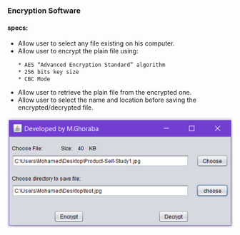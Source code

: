 ### Encryption Software
#### specs:
  * Allow user to select any file existing on his computer.
  * Allow user to encrypt the plain file using:
    ```
    * AES “Advanced Encryption Standard” algorithm
    * 256 bits key size
    * CBC Mode
    ```
  * Allow user to retrieve the plain file from the encrypted one.
  * Allow user to select the name and location before saving the encrypted/decrypted file.

![alt text](https://github.com/MohamedGhoraba/Encryption-Software/blob/master/test/Capture.PNG "Encrypt")
